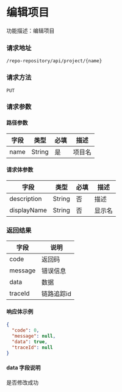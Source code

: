 # 编辑项目
功能描述：编辑项目

### 请求地址
```
/repo-repository/api/project/{name}
```

### 请求方法
`PUT`
### 请求参数
#### 路径参数

| 字段   | 类型     | 必填  | 描述  |
|------|--------|-----|-----|
| name | String | 是   | 项目名 |

#### 请求体参数
| 字段          | 类型     | 必填  | 描述  |
|-------------|--------|-----|-----|
| description | String | 否   | 描述  |
| displayName | String | 否   | 显示名 |

### 返回结果

| 字段      | 说明     |
|---------|--------|
| code    | 返回码    |
| message | 错误信息   |
| data    | 数据     |
| traceId | 链路追踪id |

#### 响应体示例

```json
{
  "code": 0,
  "message": null,
  "data": true,
  "traceId": null
}
```

#### data 字段说明

是否修改成功
